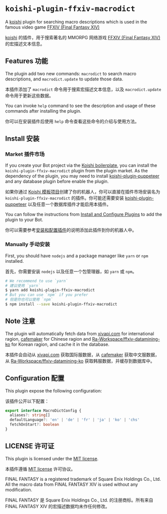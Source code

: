 # `koishi-plugin-ffxiv-macrodict`

A [koishi](https://github.com/koishijs/koishi) plugin for searching macro descriptions which is used in the famous video game [FFXIV (Final Fantasy XIV)](https://www.finalfantasyxiv.com/)

[koishi](https://github.com/koishijs/koishi) 的插件，用于搜索著名的 MMORPG 网络游戏 [FFXIV (Final Fantasy XIV)](https://www.finalfantasyxiv.com/) 的宏描述文本信息。

## Features 功能

The plugin add two new commands: `macrodict` to search macro descriptions, and `macrodict.update` to update those data.

本插件添加了 `macrodict` 命令用于搜索宏描述文本信息，以及 `macrodict.update` 命令用于更新这些数据。

You can invoke `help` command to see the description and usage of these commands after installing the plugin.

你可以在安装插件后使用 `help` 命令查看这些命令的介绍与使用方法。

## Install 安装

### Market 插件市场

If you create your Bot project via the [Koishi boilerplate](https://github.com/koishijs/boilerplate/generate), you can install the `koishi-plugin-ffxiv-macrodict` plugin from the plugin market.
As the dependency of the plugin, you may need to install [koishi-plugin-puppeteer](https://npmjs.com/package/koishi-plugin-puppeteer) and any database plugin before enable the plugin.

如果你通过 [Koishi 模板项目](https://github.com/koishijs/boilerplate/generate)创建了你的机器人，你可以直接在插件市场安装名为 `koishi-plugin-ffxiv-macrodict` 的插件。你可能还需要安装 [koishi-plugin-puppeteer](https://npmjs.com/package/koishi-plugin-puppeteer) 以及任意一个数据库插件才能启用本插件。

You can follow the instructions from [Install and Configure Plugins](https://koishi.js.org/manual/starter/console.html#%E5%AE%89%E8%A3%85%E5%92%8C%E9%85%8D%E7%BD%AE%E6%8F%92%E4%BB%B6) to add the plugin to your Bot.

你可以需要参考[安装和配置插件](https://koishi.js.org/manual/starter/console.html#%E5%AE%89%E8%A3%85%E5%92%8C%E9%85%8D%E7%BD%AE%E6%8F%92%E4%BB%B6)的说明添加此插件到你的机器人中。

### Manually 手动安装

First, you should have `nodejs` and a package manager like `yarn` or `npm` installed.

首先，你需要安装 `nodejs` 以及任意一个包管理器，如 `yarn` 或 `npm`。

```bash
# We recommend to use `yarn`
# 建议使用 `yarn`
$ yarn add koishi-plugin-ffxiv-macrodict
# But you can use `npm` if you prefer
# 但是你也可以使用 `npm`
$ npm install --save koishi-plugin-ffxiv-macrodict
```

## Note 注意

The plugin will automatically fetch data from [xivapi.com](https://xivapi.com/) for international ragion, [cafemaker](https://cafemaker.wakingsands.com/) for Chinese ragion and [Ra-Workspace/ffxiv-datamining-ko](https://github.com/Ra-Workspace/ffxiv-datamining-ko) for Korean ragion, and cache it in the database.

本插件会自动从 [xivapi.com](https://xivapi.com/) 获取国际服数据，从 [cafemaker](https://cafemaker.wakingsands.com/) 获取中文服数据，从 [Ra-Workspace/ffxiv-datamining-ko](https://github.com/Ra-Workspace/ffxiv-datamining-ko) 获取韩服数据，并缓存到数据库中。

## Configuration 配置

This plugin expose the following configuration:

该插件公开以下配置：

```typescript
export interface MacroDictConfig {
  aliases?: string[]
  defaultLanguage?: 'en' | 'de' | 'fr' | 'ja' | 'ko' | 'chs'
  fetchOnStart?: boolean
}
```

## LICENSE 许可证

This plugin is licensed under the [MIT license](LICENSE).

本插件遵循 [MIT license](LICENSE) 许可协议。

FINAL FANTASY is a registered trademark of Square Enix Holdings Co., Ltd. All the macro data from FINAL FANTASY XIV is used without any modification.

FINAL FANTASY 是 Square Enix Holdings Co., Ltd. 的注册商标。所有来自 FINAL FANTASY XIV 的宏描述数据均未作任何修改。
